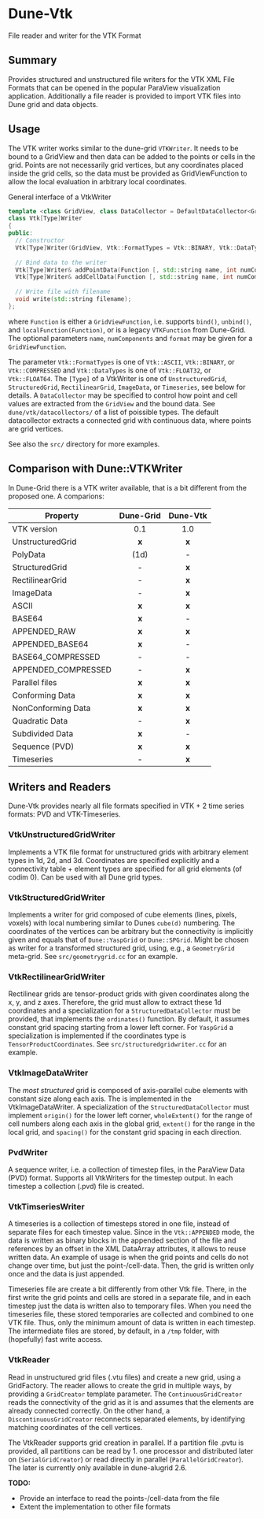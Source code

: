 # Dune-Vtk
File reader and writer for the VTK Format

## Summary
Provides structured and unstructured file writers for the VTK XML File Formats 
that can be opened in the popular ParaView visualization application. Additionally
a file reader is provided to import VTK files into Dune grid and data objects.

## Usage
The VTK writer works similar to the dune-grid `VTKWriter`. It needs to be bound 
to a GridView and then data can be added to the points or cells in the grid.
Points are not necessarily grid vertices, but any coordinates placed inside the 
grid cells, so the data must be provided as GridViewFunction to allow the local
evaluation in arbitrary local coordinates.

General interface of a VtkWriter
```c++
template <class GridView, class DataCollector = DefaultDataCollector<GridView>>
class Vtk[Type]Writer
{
public:
  // Constructor
  Vtk[Type]Writer(GridView, Vtk::FormatTypes = Vtk::BINARY, Vtk::DataTypes = Vtk::FLOAT32);
  
  // Bind data to the writer
  Vtk[Type]Writer& addPointData(Function [, std::string name, int numComponents, Vtk::FormatTypes]);
  Vtk[Type]Writer& addCellData(Function [, std::string name, int numComponents, Vtk::FormatTypes]);
  
  // Write file with filename
  void write(std::string filename);
};
```
where `Function` is either a `GridViewFunction`, i.e. supports `bind()`, `unbind()`, and `localFunction(Function)`, or is a legacy `VTKFunction` from Dune-Grid. The optional parameters `name`, `numComponents` and `format` may be given for a `GridViewFunction`.

The parameter `Vtk::FormatTypes` is one of `Vtk::ASCII`, `Vtk::BINARY`, or `Vtk::COMPRESSED` and `Vtk::DataTypes` is one of `Vtk::FLOAT32`, or `Vtk::FLOAT64`. The `[Type]` of a VtkWriter is one of `UnstructuredGrid`, `StructuredGrid`, `RectilinearGrid`, `ImageData`, or `Timeseries`, see below for details. A `DataCollector` may be specified to control how point and cell values are extracted from the `GridView` and the bound data. See `dune/vtk/datacollectors/` of a list of poissible types. The default datacollector extracts a connected grid with continuous data, where points are grid vertices.

See also the `src/` directory for more examples.

## Comparison with Dune::VTKWriter
In Dune-Grid there is a VTK writer available, that is a bit different from the
proposed one. A comparions:

| **Property**       | **Dune-Grid** | **Dune-Vtk** |
| ------------------ | :-----------: | :----------: |
| VTK version        | 0.1           | 1.0          |
| UnstructuredGrid   | **x**         | **x**        |
| PolyData           | (1d)          | -            |
| StructuredGrid     | -             | **x**        |
| RectilinearGrid    | -             | **x**        |
| ImageData          | -             | **x**        |
| ASCII              | **x**         | **x**        |
| BASE64             | **x**         | -            |
| APPENDED_RAW       | **x**         | **x**        |
| APPENDED_BASE64    | **x**         | -            |
| BASE64_COMPRESSED  | -             | -            |
| APPENDED_COMPRESSED| -             | **x**        |
| Parallel files     | **x**         | **x**        |
| Conforming Data    | **x**         | **x**        |
| NonConforming Data | **x**         | **x**        |
| Quadratic Data     | -             | **x**        |
| Subdivided Data    | **x**         | -            |
| Sequence (PVD)     | **x**         | **x**        |
| Timeseries         | -             | **x**        |

## Writers and Readers
Dune-Vtk provides nearly all file formats specified in VTK + 2 time series formats: 
PVD and VTK-Timeseries.

### VtkUnstructuredGridWriter
Implements a VTK file format for unstructured grids with arbitrary element types 
in 1d, 2d, and 3d. Coordinates are specified explicitly and a connectivity table + 
element types are specified for all grid elements (of codim 0). Can be used with 
all Dune grid types.

### VtkStructuredGridWriter
Implements a writer for grid composed of cube elements (lines, pixels, voxels) with 
local numbering similar to Dunes `cube(d)` numbering. The coordinates of the vertices 
can be arbitrary but the connectivity is implicitly given and equals that of 
`Dune::YaspGrid` or `Dune::SPGrid`. Might be chosen as writer for a transformed 
structured grid, using, e.g., a `GeometryGrid` meta-grid. See `src/geometrygrid.cc` 
for an example.

### VtkRectilinearGridWriter
Rectilinear grids are tensor-product grids with given coordinates along the x, y, 
and z axes. Therefore, the grid must allow to extract these 1d coordinates and a 
specialization for a `StructuredDataCollector` must be provided, that implements 
the `ordinates()` function. By default, it assumes constant grid spacing starting 
from a lower left corner. For `YaspGrid` a specialization is implemented if the 
coordinates type is `TensorProductCoordinates`. See `src/structuredgridwriter.cc` 
for an example.

### VtkImageDataWriter
The *most structured* grid is composed of axis-parallel cube elements with constant 
size along each axis. The is implemented in the VtkImageDataWriter. A specialization 
of the `StructuredDataCollector` must implement `origin()` for the lower left corner, 
`wholeExtent()` for the range of cell numbers along each axis in the global grid, 
`extent()` for the range in the local grid, and `spacing()` for the constant grid 
spacing in each direction.

### PvdWriter
A sequence writer, i.e. a collection of timestep files, in the ParaView Data (PVD) 
format. Supports all VtkWriters for the timestep output. In each timestep a collection 
(.pvd) file is created.

### VtkTimseriesWriter
A timeseries is a collection of timesteps stored in one file, instead of separate 
files for each timestep value. Since in the `Vtk::APPENDED` mode, the data is written 
as binary blocks in the appended section of the file and references by an offset 
in the XML DataArray attributes, it allows to reuse written data. An example of 
usage is when the grid points and cells do not change over time, but just the 
point-/cell-data. Then, the grid is written only once and the data is just appended.

Timeseries file are create a bit differently from other Vtk file. There, in the 
first write the grid points and cells are stored in a separate file, and in each 
timestep just the data is written also to temporary files. When you need the timeseries 
file, these stored temporaries are collected and combined to one VTK file. Thus, 
only the minimum amount of data is written in each timestep. The intermediate files 
are stored, by default, in a `/tmp` folder, with (hopefully) fast write access.

### VtkReader
Read in unstructured grid files (.vtu files) and create a new grid, using a GridFactory.
The reader allows to create the grid in multiple ways, by providing a `GridCreator`
template parameter. The `ContinuousGridCreator` reads the connectivity of the grid
as it is and assumes that the elements are already connected correctly. On the other
hand, a `DiscontinuousGridCreator` reconnects separated elements, by identifying 
matching coordinates of the cell vertices.

The VtkReader supports grid creation in parallel. If a partition file .pvtu is 
provided, all partitions can be read by 1. one processor and distributed later on
(`SerialGridCreator`) or read directly in parallel (`ParallelGridCreator`). The later
is currently only available in dune-alugrid 2.6.

**TODO:**

- Provide an interface to read the points-/cell-data from the file
- Extent the implementation to other file formats
